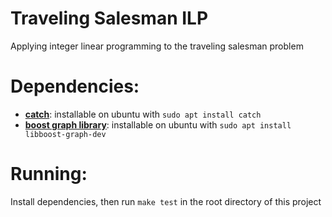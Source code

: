 # Traveling Salesman ILP
Applying integer linear programming to the traveling salesman problem

# Dependencies:
 - **[catch](https://github.com/catchorg/Catch2)**: installable on ubuntu with
   `sudo apt install catch`
 - **[boost graph
   library](https://www.boost.org/doc/libs/1_72_0/libs/graph/doc/index.html)**:
   installable on ubuntu with `sudo apt install libboost-graph-dev`

# Running:
Install dependencies, then run `make test` in the root directory of this
project 
